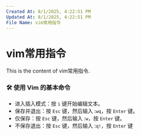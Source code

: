 ```yaml
---
Created At: 8/1/2025, 4:22:51 PM
Updated At: 8/1/2025, 4:22:51 PM
File Name: vim常用指令
---
```


# vim常用指令

This is the content of vim常用指令.

### 🛠️ 使用 Vim 的基本命令

- 进入插入模式：按 `i` 键开始编辑文本。
- 保存并退出：按 `Esc` 键，然后输入 :`wq`，按 `Enter` 键。
- 仅保存：按 `Esc` 键，然后输入 :`w`，按 `Enter` 键。
- 不保存退出：按 `Esc` 键，然后输入 :`q!`，按 `Enter` 键

